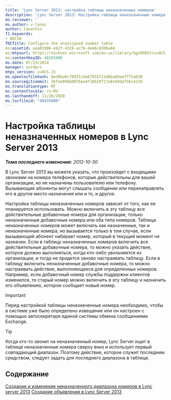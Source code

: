 ```yaml
---
title: 'Lync Server 2013: настройка таблицы неназначенных номеров'
description: 'Lync Server 2013: Настройка таблицы неназначенные номера.'
ms.reviewer: ''
ms.author: v-lanac
author: lanachin
f1.keywords:
- NOCSH
TOCTitle: Configure the unassigned number table
ms:assetid: eaa01986-e92f-4328-acf6-4e46c4306a04
ms:mtpsurl: https://technet.microsoft.com/en-us/library/Gg399053(v=OCS.15)
ms:contentKeyID: 48185908
ms.date: 07/23/2014
manager: serdars
mtps_version: v=OCS.15
ms.openlocfilehash: 8ed8ba6c709311dab791b711d6ba69aaff72a630
ms.sourcegitcommit: 36fee89bb887bea4f18b19f17a8c69daf5bc423d
ms.translationtype: MT
ms.contentlocale: ru-RU
ms.lasthandoff: 11/26/2020
ms.locfileid: "49433600"
---
```

# <a name="configure-the-unassigned-number-table-in-lync-server-2013"></a>Настройка таблицы неназначенных номеров в Lync Server 2013

<div data-xmlns="http://www.w3.org/1999/xhtml">

<div class="topic" data-xmlns="http://www.w3.org/1999/xhtml" data-msxsl="urn:schemas-microsoft-com:xslt" data-cs="https://msdn.microsoft.com/">

<div data-asp="https://msdn2.microsoft.com/asp">



</div>

<div id="mainSection">

<div id="mainBody">

<span> </span>

_**Тема последнего изменения:** 2012-10-30_

В Lync Server 2013 вы можете указать, что произойдет с входящими звонками на номера телефонов, которые действительны для вашей организации, но не назначены пользователю или телефону. Вызывающие абоненты могут слышать сообщение или перенаправлять его в другое место назначения или и то, и другое.

Настройка таблицы неназначенных номеров зависит от того, как ее планируется использовать. Можно включить в эту таблицу все действительные добавочные номера для организации, только неназначенные добавочные номера или оба типа номеров. Таблица неназначенных номеров может включать как назначенные, так и неназначенные номера, но вызывается только в том случае, если вызывающий абонент набирает номер, который в текущий момент не назначен. Если в таблицу неназначенных номеров включить все действительные добавочные номера, то можно указать действие, которое должно выполняться, когда кто-либо увольняется из организации, и тогда не придется заново настраивать таблицу. Если в таблицу включить неназначенные добавочные номера, то можно настраивать действие, выполняющееся для определенных номеров. Например, если добавочный номер службы поддержки клиентов изменился, то старый номер можно включить в эту таблицу и назначить его объявлению, которое сообщает новый номер.

<div>


> [!IMPORTANT]  
> Перед настройкой таблицы неназначенные номера необходимо, чтобы в системе уже было определено извещение или он настроен с помощью автосекретаря единой системы обмена сообщениями Exchange.



</div>

<div>


> [!TIP]  
> Когда кто-то звонит на неназначенный номер, Lync Server ищет в таблице неназначенные номера сверху вниз и использует первый совпадающий диапазон. Поэтому действие, которое служит последним средством, следует задать для последнего диапазона в таблице.



</div>

<div>

## <a name="in-this-section"></a>Содержание

[Создание и изменение неназначенного диапазона номеров в Lync server 2013](lync-server-2013-create-or-modify-an-unassigned-number-range.md) [Создание объявления в Lync Server 2013](lync-server-2013-create-an-announcement.md)

</div>

</div>

<span> </span>

</div>

</div>

</div>

